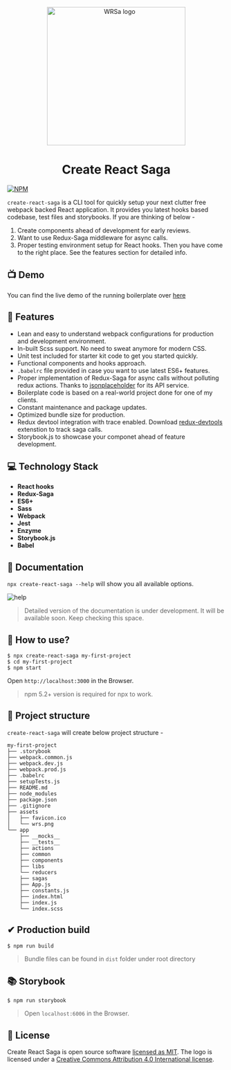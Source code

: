 <p align="center">
  <a href="https://master.d3knmnietsgia5.amplifyapp.com" target="blank"><img src="https://cdn.jsdelivr.net/npm/create-react-saga@0.7.7/core/assets/wrs.png" width="320" alt="WRSa logo" /></a>
</p>

<h1 align="center">Create React Saga</h1>

[![NPM](https://img.shields.io/npm/v/create-react-saga.svg)](https://www.npmjs.com/package/create-react-saga)

`create-react-saga` is a CLI tool for quickly setup your next clutter free webpack backed React application. It provides you latest hooks based codebase, test files and storybooks. If you are thinking of below -
1. Create components ahead of development for early reviews.
2. Want to use Redux-Saga middleware for async calls.
3. Proper testing environment setup for React hooks.
Then you have come to the right place. See the features section for detailed info. 

## 📺 Demo

You can find the live demo of the running boilerplate over [here](https://master.d3knmnietsgia5.amplifyapp.com)

## 🚀 Features
- Lean and easy to understand webpack configurations for production and development environment.
- In-built Scss support. No need to sweat anymore for modern CSS.
- Unit test included for starter kit code to get you started quickly.
- Functional components and hooks approach.
- `.babelrc` file provided in case you want to use latest ES6+ features.
- Proper implementation of Redux-Saga for async calls without polluting redux actions. Thanks to [jsonplaceholder](https://jsonplaceholder.typicode.com) for its API service.
- Boilerplate code is based on a real-world project done for one of my clients.
- Constant maintenance and package updates.
- Optimized bundle size for production.
- Redux devtool integration with trace enabled. Download [redux-devtools](https://chrome.google.com/webstore/detail/redux-devtools/lmhkpmbekcpmknklioeibfkpmmfibljd) extenstion to track saga calls.
- Storybook.js to showcase your componet ahead of feature development.

## 💻 Technology Stack

- **React hooks**
- **Redux-Saga**
- **ES6+**
- **Sass**
- **Webpack**
- **Jest**
- **Enzyme**
- **Storybook.js**
- **Babel**

## 📙 Documentation
`npx create-react-saga --help` will show you all available options.

<p><img src="https://cdn.jsdelivr.net/npm/create-react-saga@0.7.7/images/help.png" alt="help"/></p>

> Detailed version of the documentation is under development. It will be available soon. Keep checking this space.

## 🤔 How to use?
```
$ npx create-react-saga my-first-project
$ cd my-first-project
$ npm start
```
Open `http://localhost:3000` in the Browser.

> npm 5.2+ version is required for npx to work.

## 🌲 Project structure
`create-react-saga` will create below project structure -

```
my-first-project
├── .storybook
├── webpack.common.js
├── webpack.dev.js
├── webpack.prod.js
├── .babelrc
├── setupTests.js
├── README.md
├── node_modules
├── package.json
├── .gitignore
├── assets
│   ├── favicon.ico
│   └── wrs.png
└── app
    ├── __mocks__
    ├── __tests__
    ├── actions
    ├── common
    ├── components
    ├── libs
    └── reducers
    ├── sagas
    ├── App.js
    ├── constants.js
    ├── index.html
    ├── index.js
    └── index.scss
```

## ✔ Production build
    $ npm run build

> Bundle files can be found in `dist` folder under root directory

## 📚 Storybook
    $ npm run storybook

> Open `localhost:6006` in the Browser.

## 📑 License

Create React Saga is open source software [licensed as MIT](https://github.com/sprakash57/create-react-saga/blob/master/LICENSE). The logo is licensed  under a [Creative Commons Attribution 4.0 International license](https://creativecommons.org/licenses/by/4.0/).
